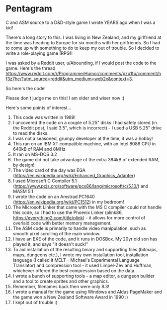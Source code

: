 # Pentagram
C and ASM source to a D&amp;D-style game I wrote YEARS ago when I was a kid!

There's a long story to this. I was living in New Zealand, and my girlfriend at the time was heading to Europe for six months with her girlfriends. So I had to come up with something to do to keep my out of trouble. So I decided to write a role-playing game (RPG)! 

I was asked by a Reddit user, u/Abounding, if I would post the code to the game. Here's the thread https://www.reddit.com/r/ProgrammerHumor/comments/pzu1fu/comment/hf3z7hc/?utm_source=reddit&utm_medium=web2x&context=3.

So here's the code!

Please don't judge me on this! I am older and wiser now :)

Here's some points of interest...

1) This code was written in 1989!
2) I uncovered the code on a couple of 5.25" disks I had safely stored (in the Reddit post, I said 3.5", which is incorrect) - I used a USB 5.25" drive to read the disks.
3) I was not a seasoned, grumpy developer at the time, it was a hobby!
4) This ran on an IBM XT compatible machine, with an Intel 8086 CPU in 640kB of RAM and 8MHz
5) It ran on MS-DOS 3.2
6) The game did not take advantage of the extra 384kB of extended RAM, by design!
7) The video card of the day was EGA (https://en.wikipedia.org/wiki/Enhanced_Graphics_Adapter)
8) I used Microsoft C Compiler 5.1 (https://www.pcjs.org/software/pcx86/lang/microsoft/c/5.10/) and MASM 5.1
9) I wrote the code on an Amstrad PC1640 (https://en.wikipedia.org/wiki/PC1512) in my bedroom!
10) The Microsoft Linker that came with the MS C compiler could not handle this code, so I had to use the Phoenix Linker (plink86, https://everything2.com/title/plink) - it allows for more control of overlaid code with better memory management.
11) The ASM code is primarily to handle video manipulation, such as smooth pixel scrolling of the main window.
12) I have an EXE of the code, and it runs in DOSBox. My 20yr old son has played it, and says "It doesn't suck!"
13) To aid installation of the resulting binary and supporting files (bitmaps, maps, dungeons etc.), I wrote my own installation tool, installation language (I called it MELT - Michael's Experimental Language Translator) and compression tool - it used Limpel-Zev and Huffman, whichever offered the best compression based on the data.
14) I wrote a bunch of supporting tools - a map editor, a dungeon builder and a tool to create sprites and other graphics.
15) Remember, filenames back then were only 8.3!
16) I wrote a manual for the game using Windows and Aldus PageMaker and the game won a New Zealand Software Award in 1990 :) 
17) I kept out of trouble :) 
